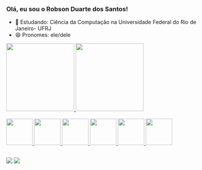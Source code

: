 ### Olá, eu sou  o Robson Duarte dos Santos!

- 🌱 Estudando: Ciência da Computação na Universidade Federal do Rio de Janeiro- UFRJ
- 😄 Pronomes: ele/dele


<div>
    <a href="https://github.com//RobsDuarte"/>
    <img height=180em src="https://github-readme-stats.vercel.app/api?username=RobsDuarte&show_icons=true&count_private=true&theme=midnight-purple&include_all_commits=true"/>
      <img height=180em src="https://github-readme-stats.vercel.app/api/top-langs?username=RobsDuarte&show_icons=true&langs_count=8&theme=midnight-purple&layout=compact"/>
<div/>
  
<diV><br> 
   <img height="70" width="70" src="https://cdn.jsdelivr.net/gh/devicons/devicon/icons/php/php-original.svg" />  
   <img height="70" width="70" src="https://cdn.jsdelivr.net/gh/devicons/devicon/icons/javascript/javascript-original.svg" />          
   <img height="70" width="70" src="https://cdn.jsdelivr.net/gh/devicons/devicon/icons/sass/sass-original.svg" />
   <img height="70" width="70" src="https://cdn.jsdelivr.net/gh/devicons/devicon/icons/css3/css3-original.svg" />
   <img height="70" width="70" src="https://cdn.jsdelivr.net/gh/devicons/devicon/icons/html5/html5-original.svg" />
   <img height="70" width="70" src="https://cdn.jsdelivr.net/gh/devicons/devicon/icons/java/java-original.svg" />                    
</div>
  
  ##
  
  <div>
    <a href="www.linkedin.com/in/robsduarte" target="_blank"><img src="https://img.shields.io/badge/LinkedIn-0077B5?style=for-the-badge&logo=linkedin&logoColor=white"></a>
    <a href="mailto:robsduar@gmail.com" target="_blank"><img src="https://img.shields.io/badge/Gmail-D14836?style=for-the-badge&logo=gmail&logoColor=white"></a>
  </div>
  
  
